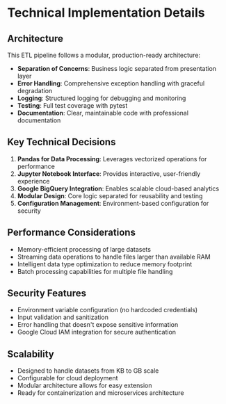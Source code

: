 # Technical Implementation Details

## Architecture

This ETL pipeline follows a modular, production-ready architecture:

- **Separation of Concerns**: Business logic separated from presentation layer
- **Error Handling**: Comprehensive exception handling with graceful degradation
- **Logging**: Structured logging for debugging and monitoring
- **Testing**: Full test coverage with pytest
- **Documentation**: Clear, maintainable code with professional documentation

## Key Technical Decisions

1. **Pandas for Data Processing**: Leverages vectorized operations for performance
2. **Jupyter Notebook Interface**: Provides interactive, user-friendly experience
3. **Google BigQuery Integration**: Enables scalable cloud-based analytics
4. **Modular Design**: Core logic separated for reusability and testing
5. **Configuration Management**: Environment-based configuration for security

## Performance Considerations

- Memory-efficient processing of large datasets
- Streaming data operations to handle files larger than available RAM
- Intelligent data type optimization to reduce memory footprint
- Batch processing capabilities for multiple file handling

## Security Features

- Environment variable configuration (no hardcoded credentials)
- Input validation and sanitization
- Error handling that doesn't expose sensitive information
- Google Cloud IAM integration for secure authentication

## Scalability

- Designed to handle datasets from KB to GB scale
- Configurable for cloud deployment
- Modular architecture allows for easy extension
- Ready for containerization and microservices architecture
